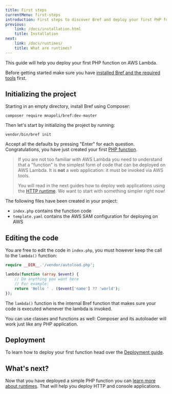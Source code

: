 ```yaml
---
title: First steps
currentMenu: first-steps
introduction: First steps to discover Bref and deploy your first PHP function on AWS Lambda.
previous:
    link: /docs/installation.html
    title: Installation
next:
    link: /docs/runtimes/
    title: What are runtimes?
---
```


This guide will help you deploy your first PHP function on AWS Lambda.

Before getting started make sure you have [installed Bref and the required tools](installation.md) first.

## Initializing the project

Starting in an empty directory, install Bref using Composer:

```
composer require mnapoli/bref:dev-master
```

Then let's start by initializing the project by running:

```
vendor/bin/bref init
```

Accept all the defaults by pressing "Enter" for each question. Congratulations, you have just created your first [PHP function](/docs/runtimes/function.md).

> If you are not too familiar with AWS Lambda you need to understand that a "function" is the simplest form of code that can be deployed on AWS Lambda. It is **not** a web application: it must be invoked via AWS tools.
>
> You will read in the next guides how to deploy web applications using the [HTTP runtime](/docs/runtimes/http.md). We want to start with something simpler right now!

The following files have been created in your project:

- `index.php` contains the function code
- `template.yaml` contains the AWS SAM configuration for deploying on AWS

## Editing the code

You are free to edit the code in `index.php`, you must however keep the call to the `lambda()` function:

```php
require __DIR__.'/vendor/autoload.php';

lambda(function (array $event) {
    // Do anything you want here
    // For example:
    return 'Hello ' . ($event['name'] ?? 'world');
});
```

The `lambda()` function is the internal Bref function that makes sure your code is executed whenever the lambda is invoked.

You can use classes and functions as well: Composer and its autoloader will work just like any PHP application.

## Deployment

To learn how to deploy your first function head over the [Deployment guide](deploy.md).

## What's next?

Now that you have deployed a simple PHP function you can [learn more about runtimes](/docs/runtimes/). That will help you deploy HTTP and console applications.
